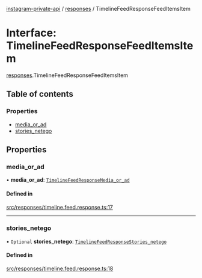 [instagram-private-api](../../README.md) / [responses](../../modules/responses.md) / TimelineFeedResponseFeedItemsItem

# Interface: TimelineFeedResponseFeedItemsItem

[responses](../../modules/responses.md).TimelineFeedResponseFeedItemsItem

## Table of contents

### Properties

- [media\_or\_ad](TimelineFeedResponseFeedItemsItem.md#media_or_ad)
- [stories\_netego](TimelineFeedResponseFeedItemsItem.md#stories_netego)

## Properties

### media\_or\_ad

• **media\_or\_ad**: [`TimelineFeedResponseMedia_or_ad`](TimelineFeedResponseMedia_or_ad.md)

#### Defined in

[src/responses/timeline.feed.response.ts:17](https://github.com/Nerixyz/instagram-private-api/blob/b3351b9/src/responses/timeline.feed.response.ts#L17)

___

### stories\_netego

• `Optional` **stories\_netego**: [`TimelineFeedResponseStories_netego`](TimelineFeedResponseStories_netego.md)

#### Defined in

[src/responses/timeline.feed.response.ts:18](https://github.com/Nerixyz/instagram-private-api/blob/b3351b9/src/responses/timeline.feed.response.ts#L18)
